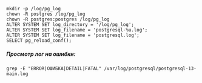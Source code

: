 ```
mkdir -p /log/pg_log
chown -R postgres /log/pg_log
chown -R postgres:postgres /log/pg_log
ALTER SYSTEM SET log_directory = '/log/pg_log';
ALTER SYSTEM SET log_filename = 'postgresql-%u.log';
ALTER SYSTEM SET log_filename = 'postgresql.log';
SELECT pg_reload_conf();
```
##### Просмотр лог на ошибки:
```
grep -E "ERROR|ОШИБКА|DETAIL|FATAL" /var/log/postgresql/postgresql-13-main.log

```























